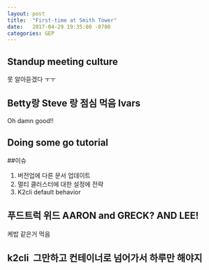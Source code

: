 ```yaml
---
layout: post
title:  "First-time at Smith Tower"
date:   2017-04-29 19:35:00 -0700
categories: GEP
---
```


## Standup meeting culture
못 알아듣겠다 ㅜㅜ

## Betty랑 Steve 랑 점심 먹음 Ivars
Oh damn good!!

## Doing some go tutorial

##이슈

1.  버전업에 다른 문서 업데이트
2.  멀티 클러스터에 대한 설정에 전략
3.  K2cli default behavior

## 푸드트럭 위드 AARON and GRECK? AND LEE!
케밥 같은거 먹음

##  k2cli  그만하고 컨테이너로 넘어가서 하루만 해야지
